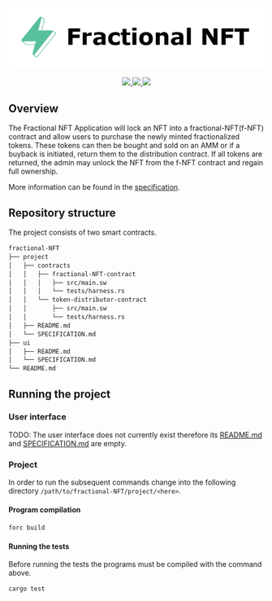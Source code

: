 <p align="center">
    <picture>
        <source media="(prefers-color-scheme: dark)" srcset=".docs/fractional-NFT-dark.png">
        <img alt="light theme" src=".docs/fractional-NFT-light.png">
    </picture>
</p>

<p align="center">
    <a href="https://crates.io/crates/forc/0.33.1" alt="forc">
        <img src="https://img.shields.io/badge/forc-v0.33.1-orange" />
    </a>
    <a href="https://crates.io/crates/fuel-core/0.15.3" alt="fuel-core">
        <img src="https://img.shields.io/badge/fuel--core-v0.15.3-yellow" />
    </a>
    <a href="https://crates.io/crates/fuels/0.34.0" alt="forc">
        <img src="https://img.shields.io/badge/fuels-v0.34.0-blue" />
    </a>
</p>

## Overview

The Fractional NFT Application will lock an NFT into a fractional-NFT(f-NFT) contract and allow users to purchase the newly minted fractionalized tokens. These tokens can then be bought and sold on an AMM or if a buyback is initiated, return them to the distribution contract. If all tokens are returned, the admin may unlock the NFT from the f-NFT contract and regain full ownership.

More information can be found in the [specification](./project/SPECIFICATION.md).

## Repository structure

The project consists of two smart contracts.

```sh
fractional-NFT
├── project
│   ├── contracts
│   │   ├── fractional-NFT-contract
│   │   │   ├── src/main.sw
│   │   │   └── tests/harness.rs
│   │   └── token-distributor-contract
│   │       ├── src/main.sw
│   │       └── tests/harness.rs
│   ├── README.md
│   └── SPECIFICATION.md
├── ui
│   ├── README.md
│   └── SPECIFICATION.md
└── README.md
```

## Running the project

### User interface

TODO: The user interface does not currently exist therefore its [README.md](ui/README.md) and [SPECIFICATION.md](ui/SPECIFICATION.md) are empty.

### Project

In order to run the subsequent commands change into the following directory `/path/to/fractional-NFT/project/<here>`.

#### Program compilation

```bash
forc build
```

#### Running the tests

Before running the tests the programs must be compiled with the command above.

```bash
cargo test
```

